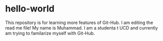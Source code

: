 # hello-world
This repository is for learning more features of Git-Hub.
I am editing the read me file!
My name is Muhammad. I am a studenta t UCD and currently am trying to familarize myself with Git-Hub.

